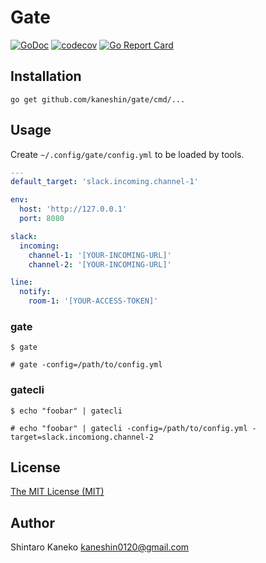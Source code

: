 # Gate

[![GoDoc](https://godoc.org/github.com/kaneshin/gate?status.svg)](https://godoc.org/github.com/kaneshin/gate)
[![codecov](https://codecov.io/gh/kaneshin/gate/branch/master/graph/badge.svg)](https://codecov.io/gh/kaneshin/gate)
[![Go Report Card](https://goreportcard.com/badge/github.com/kaneshin/gate)](https://goreportcard.com/report/github.com/kaneshin/gate)

## Installation

```shell
go get github.com/kaneshin/gate/cmd/...
```

## Usage

Create `~/.config/gate/config.yml` to be loaded by tools.

```yml
---
default_target: 'slack.incoming.channel-1'

env:
  host: 'http://127.0.0.1'
  port: 8080

slack:
  incoming:
    channel-1: '[YOUR-INCOMING-URL]'
    channel-2: '[YOUR-INCOMING-URL]'

line:
  notify:
    room-1: '[YOUR-ACCESS-TOKEN]'
```

### gate

```shell
$ gate

# gate -config=/path/to/config.yml
```

### gatecli

```shell
$ echo "foobar" | gatecli

# echo "foobar" | gatecli -config=/path/to/config.yml -target=slack.incomiong.channel-2
```

## License

[The MIT License (MIT)](http://kaneshin.mit-license.org/)

## Author

Shintaro Kaneko <kaneshin0120@gmail.com>

